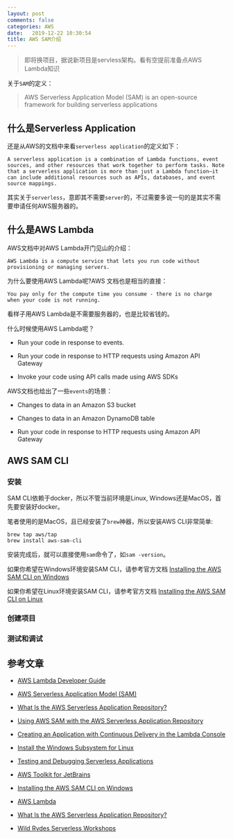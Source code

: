 ```yaml
---
layout: post
comments: false
categories: AWS
date:   2019-12-22 10:30:54
title: AWS SAM介绍
---
```


<div id="toc"></div>

> 即将换项目，据说新项目是servless架构。看有空提前准备点AWS Lambda知识

关于`SAM`的定义：

> AWS Serverless Application Model (SAM) is an open-source framework for building serverless applications

## 什么是Serverless Application

还是从AWS的文档中来看`serverless application`的定义如下：

```
A serverless application is a combination of Lambda functions, event sources, and other resources that work together to perform tasks. Note that a serverless application is more than just a Lambda function—it can include additional resources such as APIs, databases, and event source mappings.
```

其实关于`serverless`，意即其不需要`server`的，不过需要多说一句的是其实不需要申请任何AWS服务器的。


## 什么是AWS Lambda

AWS文档中对AWS Lambda开门见山的介绍：

```
AWS Lambda is a compute service that lets you run code without provisioning or managing servers.
```

为什么要使用AWS Lambda呢?AWS 文档也是相当的直接：

```
You pay only for the compute time you consume - there is no charge when your code is not running.
```

看样子用AWS Lambda是不需要服务器的，也是比较省钱的。

什么时候使用AWS Lambda呢？

- Run your code in response to events.

- Run your code in response to HTTP requests using Amazon API Gateway

- Invoke your code using API calls made using AWS SDKs

AWS文档也给出了一些`events`的场景：

- Changes to data in an Amazon S3 bucket

- Changes to data in an Amazon DynamoDB table

- Run your code in response to HTTP requests using Amazon API Gateway


## AWS SAM CLI

### 安装

SAM CLI依赖于docker，所以不管当前环境是Linux, Windows还是MacOS，首先要安装好docker。

笔者使用的是MacOS，且已经安装了`brew`神器，所以安装AWS CLI非常简单:

```
brew tap aws/tap
brew install aws-sam-cli
```

安装完成后，就可以直接使用`sam`命令了，如`sam -version`。

如果你希望在Windows环境安装SAM CLI，请参考官方文档 [Installing the AWS SAM CLI on Windows](https://docs.aws.amazon.com/serverless-application-model/latest/developerguide/serverless-sam-cli-install-windows.html)

如果你希望在Linux环境安装SAM CLI，请参考官方文档 [Installing the AWS SAM CLI on Linux](https://docs.aws.amazon.com/serverless-application-model/latest/developerguide/serverless-sam-cli-install-linux.html)


### 创建项目



### 测试和调试




## 参考文章

- [AWS Lambda Developer Guide](https://github.com/awsdocs/aws-lambda-developer-guide/blob/master/doc_source/index.md)

- [AWS Serverless Application Model (SAM) ](https://github.com/awslabs/serverless-application-model)

- [What Is the AWS Serverless Application Repository?](https://docs.aws.amazon.com/serverlessrepo/latest/devguide/what-is-serverlessrepo.html)

- [Using AWS SAM with the AWS Serverless Application Repository](https://docs.aws.amazon.com/serverlessrepo/latest/devguide/using-aws-sam.html)

- [Creating an Application with Continuous Delivery in the Lambda Console](https://github.com/awsdocs/aws-lambda-developer-guide/blob/master/doc_source/applications-tutorial.md)

- [Install the Windows Subsystem for Linux](https://docs.microsoft.com/en-us/windows/wsl/install-win10)

- [Testing and Debugging Serverless Applications](https://docs.aws.amazon.com/serverless-application-model/latest/developerguide/serverless-test-and-debug.html)

- [AWS Toolkit for JetBrains](https://docs.aws.amazon.com/toolkit-for-jetbrains/latest/userguide/welcome.html)

- [Installing the AWS SAM CLI on Windows](https://docs.aws.amazon.com/serverless-application-model/latest/developerguide/serverless-sam-cli-install-windows.html)

- [AWS Lambda](https://github.com/aws-samples/lambda-refarch-webapp)

- [What Is the AWS Serverless Application Repository?](https://docs.aws.amazon.com/serverlessrepo/latest/devguide/what-is-serverlessrepo.html)

- [Wild Rydes Serverless Workshops](https://github.com/aws-samples/aws-serverless-workshops)

<script type="text/javascript">
$(document).ready(function() {
    $('#toc').toc({ listType: 'ul', title: "<i>目录</i>" });
});
</script>
